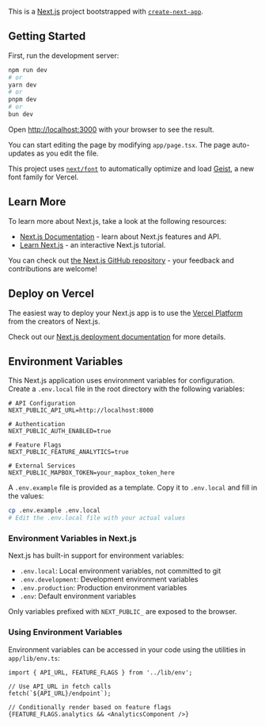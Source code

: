 This is a [Next.js](https://nextjs.org) project bootstrapped with [`create-next-app`](https://nextjs.org/docs/app/api-reference/cli/create-next-app).

## Getting Started

First, run the development server:

```bash
npm run dev
# or
yarn dev
# or
pnpm dev
# or
bun dev
```

Open [http://localhost:3000](http://localhost:3000) with your browser to see the result.

You can start editing the page by modifying `app/page.tsx`. The page auto-updates as you edit the file.

This project uses [`next/font`](https://nextjs.org/docs/app/building-your-application/optimizing/fonts) to automatically optimize and load [Geist](https://vercel.com/font), a new font family for Vercel.

## Learn More

To learn more about Next.js, take a look at the following resources:

- [Next.js Documentation](https://nextjs.org/docs) - learn about Next.js features and API.
- [Learn Next.js](https://nextjs.org/learn) - an interactive Next.js tutorial.

You can check out [the Next.js GitHub repository](https://github.com/vercel/next.js) - your feedback and contributions are welcome!

## Deploy on Vercel

The easiest way to deploy your Next.js app is to use the [Vercel Platform](https://vercel.com/new?utm_medium=default-template&filter=next.js&utm_source=create-next-app&utm_campaign=create-next-app-readme) from the creators of Next.js.

Check out our [Next.js deployment documentation](https://nextjs.org/docs/app/building-your-application/deploying) for more details.

## Environment Variables

This Next.js application uses environment variables for configuration. Create a `.env.local` file in the root directory with the following variables:

```
# API Configuration
NEXT_PUBLIC_API_URL=http://localhost:8000

# Authentication
NEXT_PUBLIC_AUTH_ENABLED=true

# Feature Flags
NEXT_PUBLIC_FEATURE_ANALYTICS=true

# External Services
NEXT_PUBLIC_MAPBOX_TOKEN=your_mapbox_token_here
```

A `.env.example` file is provided as a template. Copy it to `.env.local` and fill in the values:

```bash
cp .env.example .env.local
# Edit the .env.local file with your actual values
```

### Environment Variables in Next.js

Next.js has built-in support for environment variables:

- `.env.local`: Local environment variables, not committed to git
- `.env.development`: Development environment variables
- `.env.production`: Production environment variables
- `.env`: Default environment variables

Only variables prefixed with `NEXT_PUBLIC_` are exposed to the browser.

### Using Environment Variables

Environment variables can be accessed in your code using the utilities in `app/lib/env.ts`:

```tsx
import { API_URL, FEATURE_FLAGS } from '../lib/env';

// Use API_URL in fetch calls
fetch(`${API_URL}/endpoint`);

// Conditionally render based on feature flags
{FEATURE_FLAGS.analytics && <AnalyticsComponent />}
```
